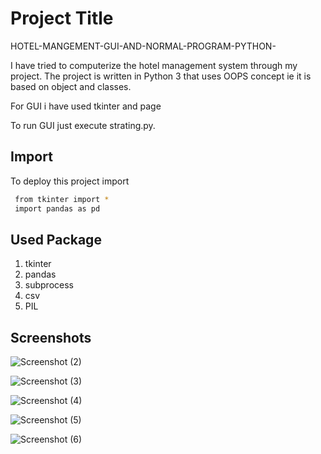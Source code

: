
# Project Title
HOTEL-MANGEMENT-GUI-AND-NORMAL-PROGRAM-PYTHON-

I have tried to computerize the hotel management system through my project.
The project is written in Python 3 that uses OOPS concept ie it is based on object and classes.

For GUI i have used tkinter and page

To run GUI just execute strating.py.


## Import

To deploy this project import

```bash
 from tkinter import *
 import pandas as pd
```


## Used Package

1. tkinter
2. pandas
3. subprocess
4. csv
5. PIL


## Screenshots
![Screenshot (2)](https://user-images.githubusercontent.com/60836876/148100149-3942ba9e-1e04-47f7-b000-23c50f59cc0e.png)

![Screenshot (3)](https://user-images.githubusercontent.com/60836876/148100152-c3981b71-acac-4993-a3f1-f169ce460161.png)

![Screenshot (4)](https://user-images.githubusercontent.com/60836876/148100155-66ed3001-2a90-49f4-996a-1109b1ca345c.png)

![Screenshot (5)](https://user-images.githubusercontent.com/60836876/148100156-ac8e91ce-bbe5-41dc-be5e-81d6e4c1df2f.png)

![Screenshot (6)](https://user-images.githubusercontent.com/60836876/148100158-50bf2816-0e87-434e-871c-c81af77abf7d.png)

